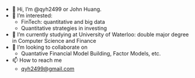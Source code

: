 - 👋 Hi, I’m @qyh2499 or John Huang. 
- 👀 I’m interested:
  - FinTech: quantitative and big data
  - Quantitative strategies in investing
- 🌱 I’m currently studying at University of Waterloo: double major degree in Computer Science and Finance
- 💞️ I’m looking to collaborate on
  - Quantative Financial Model Building, Factor Models, etc.
- 📫 How to reach me
  - qyh2499@gmail.com 

<!---
qyh2499/qyh2499 is a ✨ special ✨ repository because its `README.md` (this file) appears on your GitHub profile.
You can click the Preview link to take a look at your changes.
--->
